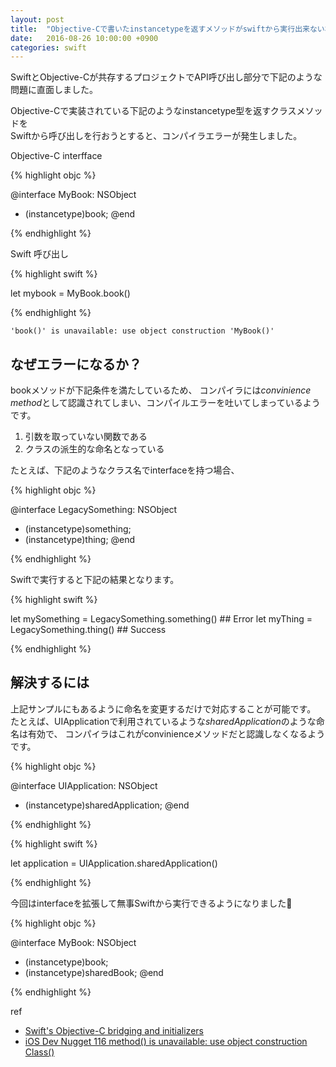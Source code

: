 ```yaml
---
layout: post
title:  "Objective-Cで書いたinstancetypeを返すメソッドがswiftから実行出来ない場合の対処"
date:   2016-08-26 10:00:00 +0900
categories: swift
---
```


SwiftとObjective-Cが共存するプロジェクトでAPI呼び出し部分で下記のような問題に直面しました。  

Objective-Cで実装されている下記のようなinstancetype型を返すクラスメソッドを    
Swiftから呼び出しを行おうとすると、コンパイラエラーが発生しました。

Objective-C interfface

{% highlight objc %}

@interface MyBook: NSObject
+ (instancetype)book;
@end

{% endhighlight %}

Swift 呼び出し

{% highlight swift %}

let mybook = MyBook.book()

{% endhighlight %}

```
'book()' is unavailable: use object construction 'MyBook()'
```

## なぜエラーになるか？

bookメソッドが下記条件を満たしているため、
コンパイラには*convinience method*として認識されてしまい、コンパイルエラーを吐いてしまっているようです。	

1. 引数を取っていない関数である
2. クラスの派生的な命名となっている

たとえば、下記のようなクラス名でinterfaceを持つ場合、

{% highlight objc %}

@interface LegacySomething: NSObject
+ (instancetype)something;
+ (instancetype)thing;
@end

{% endhighlight %}

Swiftで実行すると下記の結果となります。

{% highlight swift %}

let mySomething = LegacySomething.something() ## Error
let myThing = LegacySomething.thing() ## Success

{% endhighlight %}


## 解決するには

上記サンプルにもあるように命名を変更するだけで対応することが可能です。  
たとえば、UIApplicationで利用されているような*sharedApplication*のような命名は有効で、
コンパイラはこれがconvinienceメソッドだと認識しなくなるようです。

{% highlight objc %}

@interface UIApplication: NSObject
+ (instancetype)sharedApplication;
@end

{% endhighlight %}

{% highlight swift %}

let application = UIApplication.sharedApplication()

{% endhighlight %}

今回はinterfaceを拡張して無事Swiftから実行できるようになりました🎉

{% highlight objc %}

@interface MyBook: NSObject
+ (instancetype)book;
+ (instancetype)sharedBook;
@end

{% endhighlight %}


ref  
* [Swift's Objective-C bridging and initializers](http://justinmiller.io/posts/2015/01/28/swift-objc-initializers/)
* [iOS Dev Nugget 116 method() is unavailable: use object construction Class()](http://hboon.com/iosdevnuggets/ios-dev-nugget-116-method()-is-unavailable--use-object-construction-class()/)
